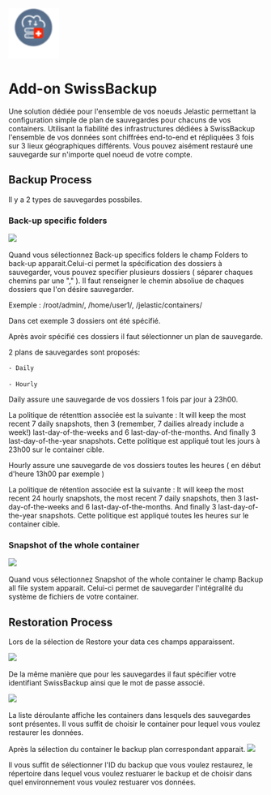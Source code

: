 <p align="left">
<img src="swissBackup.png" width="100">
</p>

# Add-on SwissBackup 

Une solution dédiée pour l'ensemble de vos noeuds Jelastic permettant la configuration simple de plan de sauvegardes pour
chacuns de vos containers. Utilisant la fiabilité des infrastructures dédiées à SwissBackup l'ensemble de vos données sont
chiffrées end-to-end et répliquées 3 fois sur 3 lieux géographiques différents. Vous pouvez aisément restauré une sauvegarde
sur n'importe quel noeud de votre compte.

## Backup Process

Il y a 2 types de sauvegardes possbiles.

### Back-up specific folders
<img src="Capture d’écran 2020-04-13 à 09.44.15.png" width="400">

Quand vous sélectionnez Back-up specifics folders le champ Folders to back-up apparait.Celui-ci permet la spécification
des dossiers à sauvegarder, vous pouvez specifier plusieurs dossiers ( séparer chaques chemins par une "," ). Il faut renseigner le chemin absoliue de chaques dossiers que l'on désire sauvegarder.


Exemple : /root/admin/, /home/user1/, /jelastic/containers/

Dans cet exemple 3 dossiers ont été spécifié.

Après avoir spécifié ces dossiers il faut sélectionner un plan de sauvegarde. 

2 plans de sauvegardes sont proposés:

    - Daily 
    
    - Hourly
    
Daily assure une sauvegarde de vos dossiers 1 fois par jour à 23h00. 

La politique de rétenttion associée est la suivante : It will keep the most recent 7 daily snapshots, then 3 (remember, 7 dailies already include a week!) last-day-of-the-weeks and 6 last-day-of-the-months. And finally 3 last-day-of-the-year snapshots. Cette politique est appliqué tout les jours à 23h00 sur le container cible.

Hourly assure une sauvegarde de vos dossiers toutes les heures ( en début d'heure 13h00 par exemple ) 

La politique de rétention associée est la suivante : It will keep the most recent 24 hourly snapshots, the most recent 7 daily snapshots, then 3  last-day-of-the-weeks and 6 last-day-of-the-months. And finally 3 last-day-of-the-year snapshots. Cette politique est appliqué toutes les heures sur le container cible.

### Snapshot of the whole container
<img src="Capture d’écran 2020-04-13 à 09.43.54.png" width="400">

Quand vous sélectionnez Snapshot of the whole container le champ Backup all file system apparait.
Celui-ci permet de sauvegarder l'intégralité du système de fichiers de votre container.

## Restoration Process

Lors de la sélection de Restore your data ces champs apparaissent.

<p align="left">
<img src="Capture d’écran 2020-04-13 à 09.44.33.png" width="400">
</p>

De la même manière que pour les sauvegardes il faut spécifier votre identifiant SwissBackup ainsi que le mot de passe
associé.

<img src="Capture d’écran 2020-04-13 à 09.44.52.png" width="400">

La liste déroulante affiche les containers dans lesquels des sauvegardes sont présentes.
Il vous suffit de choisir le container pour lequel vous voulez restaurer les données.

Après la sélection du container le backup plan correspondant apparait.
<img src="Capture d’écran 2020-04-13 à 09.45.13.png" width="400">

Il vous suffit de sélectionner l'ID du backup que vous voulez restaurez, le répertoire dans lequel vous voulez
restuarer le backup et de choisir dans quel environnement vous voulez restuarer vos données.
